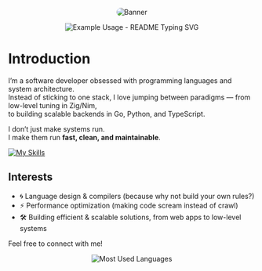 <p align="center">
  <img src="https://files.catbox.moe/s3fwnn.svg" alt="Banner" style="border-radius: 15px; overflow: hidden;">
</p>

<p align="center">
   <img src="https://readme-typing-svg.demolab.com/?lines=Hi,+stalker!;I'm+ryznxx+as+a+indie+developer!;See+Below!&font=Fira%20Code&center=true&width=380&height=50&duration=4000&pause=1000" alt="Example Usage - README Typing SVG">
</p>

# Introduction

I’m a software developer obsessed with programming languages and system architecture.  
Instead of sticking to one stack, I love jumping between paradigms — from low-level tuning in Zig/Nim,  
to building scalable backends in Go, Python, and TypeScript.  

I don’t just make systems run.  
I make them run **fast, clean, and maintainable**.

[![My Skills](https://skillicons.dev/icons?i=js,html,css,ts,zig,nim,go,python,lua)](https://skillicons.dev) 

## Interests
- 🌀 Language design & compilers (because why not build your own rules?)  
- ⚡ Performance optimization (making code scream instead of crawl)  
- 🛠 Building efficient & scalable solutions, from web apps to low-level systems

Feel free to connect with me!

<p align="center">
  <img src="https://github-readme-stats.vercel.app/api/top-langs/?username=ryznxx&layout=compact&langs_count=10&theme=radical&hide=html,css" alt="Most Used Languages">
</p>

